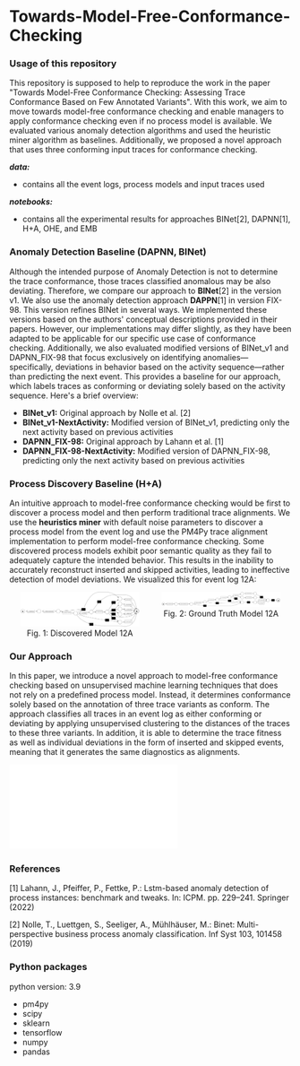# Towards-Model-Free-Conformance-Checking

### Usage of this repository
This repository is supposed to help to reproduce the work in the paper "Towards Model-Free Conformance Checking: Assessing Trace Conformance Based on Few Annotated Variants". With
this work, we aim to move towards model-free conformance checking and enable managers to apply conformance checking even if no process model is available. We evaluated various anomaly detection algorithms and used the heuristic miner algorithm as baselines. Additionally, we proposed a novel approach that uses three conforming input traces for conformance checking.

_**data:**_
- contains all the event logs, process models and input traces used

_**notebooks:**_
- contains all the experimental results for approaches BINet[2], DAPNN[1], H+A, OHE, and EMB


### Anomaly Detection Baseline (DAPNN, BINet)
Although the intended purpose of Anomaly Detection is not to determine the trace conformance, those traces classified anomalous may be also deviating. Therefore, we compare our approach to **BINet**[2] in the version v1. We also use the anomaly detection approach **DAPPN**[1] in version FIX-98. This version refines BINet in several ways. We implemented these versions based on the authors' conceptual descriptions provided in their papers. However, our implementations may differ slightly, as they have been adapted to be applicable for our specific use case of conformance checking. Additionally, we also evaluated modified versions of BINet_v1 and DAPNN_FIX-98 that focus exclusively on identifying anomalies—specifically, deviations in behavior based on the activity sequence—rather than predicting the next event. This provides a baseline for our approach, which labels traces as conforming or deviating solely based on the activity sequence. Here's a brief overview:
- **BINet_v1:** Original approach by Nolle et al. [2]
- **BINet_v1-NextActivity:** Modified version of BINet_v1, predicting only the next activity based on previous activities
- **DAPNN_FIX-98:** Original approach by Lahann et al. [1]
- **DAPNN_FIX-98-NextActivity:** Modified version of DAPNN_FIX-98, predicting only the next activity based on previous activities



### Process Discovery Baseline (H+A)
An intuitive approach to model-free conformance checking would be first to discover a process model and then perform traditional trace alignments. We use the **heuristics miner** with default noise parameters to discover a process model from the event log and use the PM4Py trace alignment implementation to perform model-free conformance checking. Some discovered process models exhibit poor semantic quality as they fail to adequately capture the intended behavior. This results in the inability to accurately reconstruct inserted and skipped activities, leading to ineffective detection of model deviations. We visualized this for event log 12A:

<div style="display: flex; justify-content: center; align-items: flex-start;">
  <div style="text-align: center; margin: 0 20px;">
    <img src="images/12A_discovered_model.png" alt="Discovered Model" style="width: 900px; height: auto;"/>
    <div>Fig. 1: Discovered Model 12A</div>
  </div>
  <div style="text-align: center; margin: 0 20px;">
    <img src="images/12A_ground_truth_model.png" alt="Ground Truth Model" style="width: 900px; height: auto;"/>
    <div>Fig. 2: Ground Truth Model 12A</div>
  </div>
</div>

### Our Approach
In this paper, we introduce a novel approach to model-free conformance checking based on unsupervised machine learning techniques that does not rely on a predefined process model. Instead, it determines conformance solely based on the annotation of three trace variants as conform. The approach classifies all traces in an event log as either conforming or deviating by applying unsupervised clustering to the distances of the traces to these three variants. In addition, it is able to determine the trace fitness as well as individual deviations in the form of inserted and skipped events, meaning that it generates the same diagnostics as alignments. 

![Fig. 1: Discovered Model 12A](images/approach.pdf)

### References
[1] Lahann, J., Pfeiffer, P., Fettke, P.: Lstm-based anomaly detection of process instances: benchmark and tweaks. In: ICPM. pp. 229–241. Springer (2022)

[2] Nolle, T., Luettgen, S., Seeliger, A., Mühlhäuser, M.: Binet: Multi-perspective business process anomaly classification. Inf Syst 103, 101458 (2019)

### Python packages
python version:	3.9
- pm4py
- scipy
- sklearn
- tensorflow
- numpy
- pandas
